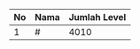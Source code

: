 | No | Nama            | Jumlah Level |
|----|-----------------|--------------|
| 1  | #    |    4010        |

